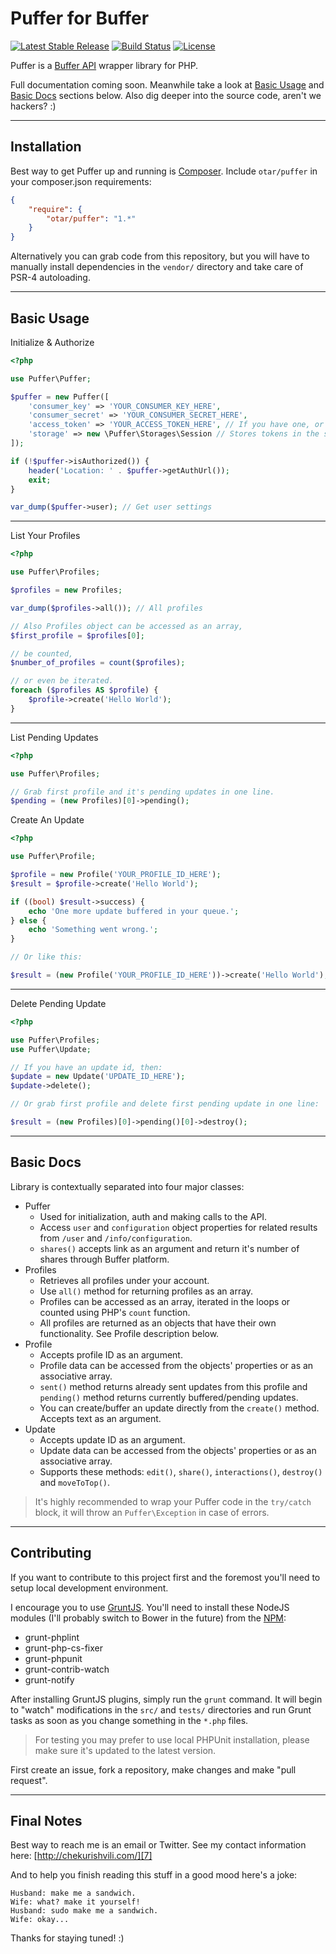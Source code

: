 Puffer for Buffer
=========================

[![Latest Stable Release](https://poser.pugx.org/otar/puffer/v/stable.svg)](https://packagist.org/packages/otar/puffer) [![Build Status](https://travis-ci.org/otar/puffer.svg?branch=master)](https://travis-ci.org/otar/puffer) [![License](https://poser.pugx.org/otar/puffer/license.svg)](https://github.com/otar/puffer/blob/master/LICENSE)

Puffer is a [Buffer API][1] wrapper library for PHP.

Full documentation coming soon. Meanwhile take a look at [Basic Usage][2] and [Basic Docs][3] sections below. Also dig deeper into the source code, aren't we hackers? :)

----------

Installation
------------
Best way to get Puffer up and running is [Composer][4]. Include `otar/puffer` in your composer.json requirements:

```json
{
    "require": {
        "otar/puffer": "1.*"
    }
}
```

Alternatively you can grab code from this repository, but you will have to manually install dependencies in the `vendor/` directory and take care of PSR-4 autoloading.

----------

Basic Usage
-----------

Initialize & Authorize

```php
<?php

use Puffer\Puffer;

$puffer = new Puffer([
    'consumer_key' => 'YOUR_CONSUMER_KEY_HERE',
    'consumer_secret' => 'YOUR_CONSUMER_SECRET_HERE',
    'access_token' => 'YOUR_ACCESS_TOKEN_HERE', // If you have one, or authorization will be required
    'storage' => new \Puffer\Storages\Session // Stores tokens in the session (default). Implement Puffer\StorageInterface class to save tokens in the database.
]);

if (!$puffer->isAuthorized()) {
    header('Location: ' . $puffer->getAuthUrl());
    exit;
}

var_dump($puffer->user); // Get user settings
```


----------


List Your Profiles

```php
<?php

use Puffer\Profiles;

$profiles = new Profiles;

var_dump($profiles->all()); // All profiles

// Also Profiles object can be accessed as an array,
$first_profile = $profiles[0];

// be counted,
$number_of_profiles = count($profiles);

// or even be iterated.
foreach ($profiles AS $profile) {
    $profile->create('Hello World');
}
```

----------

List Pending Updates

```php
<?php

use Puffer\Profiles;

// Grab first profile and it's pending updates in one line.
$pending = (new Profiles)[0]->pending();
```

Create An Update

```php
<?php

use Puffer\Profile;

$profile = new Profile('YOUR_PROFILE_ID_HERE');
$result = $profile->create('Hello World');

if ((bool) $result->success) {
    echo 'One more update buffered in your queue.';
} else {
    echo 'Something went wrong.';
}

// Or like this:

$result = (new Profile('YOUR_PROFILE_ID_HERE'))->create('Hello World');
```

----------

Delete Pending Update

```php
<?php

use Puffer\Profiles;
use Puffer\Update;

// If you have an update id, then:
$update = new Update('UPDATE_ID_HERE');
$update->delete();

// Or grab first profile and delete first pending update in one line:

$result = (new Profiles)[0]->pending()[0]->destroy();
```

----------

Basic Docs
------------
Library is contextually separated into four major classes:

 - Puffer
     - Used for initialization, auth and making calls to the API.
     - Access `user` and `configuration` object properties for related results from `/user` and `/info/configuration`.
     - `shares()` accepts link as an argument and return it's number of shares through Buffer platform.
 - Profiles
     - Retrieves all profiles under your account.
     - Use `all()` method for returning profiles as an array.
     - Profiles can be accessed as an array, iterated in the loops or counted using PHP's `count` function.
     - All profiles are returned as an objects that have their own functionality. See Profile description below.
 - Profile
     - Accepts profile ID as an argument.
     - Profile data can be accessed from the objects' properties or as an associative array.
     - `sent()` method returns already sent updates from this profile and `pending()` method returns currently buffered/pending updates.
     - You can create/buffer an update directly from the `create()` method. Accepts text as an argument.
 - Update
     - Accepts update ID as an argument.
     - Update data can be accessed from the objects' properties or as an associative array.
     - Supports these methods: `edit()`, `share()`, `interactions()`, `destroy()` and `moveToTop()`.

> It's highly recommended to wrap your Puffer code in the `try/catch`
> block, it will throw an `Puffer\Exception` in case of errors.

----------

Contributing
------------

If you want to contribute to this project first and the foremost you'll need to setup local development environment.

I encourage you to use [GruntJS][5]. You'll need to install these NodeJS modules (I'll probably switch to Bower in the future) from the [NPM][6]:

 - grunt-phplint
 - grunt-php-cs-fixer
 - grunt-phpunit
 - grunt-contrib-watch
 - grunt-notify

After installing GruntJS plugins, simply run the `grunt` command. It will begin to "watch" modifications in the `src/` and `tests/` directories and run Grunt tasks as soon as you change something in the `*.php` files.

> For testing you may prefer to use local PHPUnit installation, please make sure it's updated to the latest version.

First create an issue, fork a repository, make changes and make "pull request".

----------

Final Notes
------
Best way to reach me is an email or Twitter. See my contact information here: [http://chekurishvili.com/][7]

And to help you finish reading this stuff in a good mood here's a joke:

```
Husband: make me a sandwich.
Wife: what? make it yourself!
Husband: sudo make me a sandwich.
Wife: okay...
```

Thanks for staying tuned! :)

  [1]: https://bufferapp.com/developers/api
  [2]: #basic-usage
  [3]: #basic-docs
  [4]: https://getcomposer.org/
  [5]: http://gruntjs.com/
  [6]: https://www.npmjs.org/
  [7]: http://chekurishvili.com/
